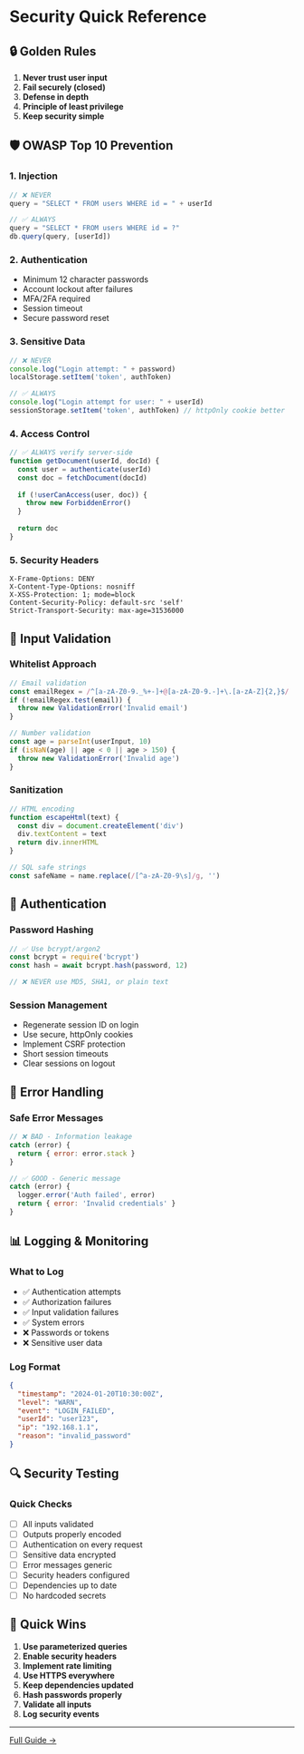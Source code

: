 # Security Quick Reference

## 🔒 Golden Rules

1. **Never trust user input**
2. **Fail securely (closed)**
3. **Defense in depth**
4. **Principle of least privilege**
5. **Keep security simple**

## 🛡️ OWASP Top 10 Prevention

### 1. Injection
```javascript
// ❌ NEVER
query = "SELECT * FROM users WHERE id = " + userId

// ✅ ALWAYS
query = "SELECT * FROM users WHERE id = ?"
db.query(query, [userId])
```

### 2. Authentication
- Minimum 12 character passwords
- Account lockout after failures
- MFA/2FA required
- Session timeout
- Secure password reset

### 3. Sensitive Data
```javascript
// ❌ NEVER
console.log("Login attempt: " + password)
localStorage.setItem('token', authToken)

// ✅ ALWAYS
console.log("Login attempt for user: " + userId)
sessionStorage.setItem('token', authToken) // httpOnly cookie better
```

### 4. Access Control
```javascript
// ✅ ALWAYS verify server-side
function getDocument(userId, docId) {
  const user = authenticate(userId)
  const doc = fetchDocument(docId)
  
  if (!userCanAccess(user, doc)) {
    throw new ForbiddenError()
  }
  
  return doc
}
```

### 5. Security Headers
```
X-Frame-Options: DENY
X-Content-Type-Options: nosniff
X-XSS-Protection: 1; mode=block
Content-Security-Policy: default-src 'self'
Strict-Transport-Security: max-age=31536000
```

## 🔐 Input Validation

### Whitelist Approach
```javascript
// Email validation
const emailRegex = /^[a-zA-Z0-9._%+-]+@[a-zA-Z0-9.-]+\.[a-zA-Z]{2,}$/
if (!emailRegex.test(email)) {
  throw new ValidationError('Invalid email')
}

// Number validation
const age = parseInt(userInput, 10)
if (isNaN(age) || age < 0 || age > 150) {
  throw new ValidationError('Invalid age')
}
```

### Sanitization
```javascript
// HTML encoding
function escapeHtml(text) {
  const div = document.createElement('div')
  div.textContent = text
  return div.innerHTML
}

// SQL safe strings
const safeName = name.replace(/[^a-zA-Z0-9\s]/g, '')
```

## 🔑 Authentication

### Password Hashing
```javascript
// ✅ Use bcrypt/argon2
const bcrypt = require('bcrypt')
const hash = await bcrypt.hash(password, 12)

// ❌ NEVER use MD5, SHA1, or plain text
```

### Session Management
- Regenerate session ID on login
- Use secure, httpOnly cookies
- Implement CSRF protection
- Short session timeouts
- Clear sessions on logout

## 🚨 Error Handling

### Safe Error Messages
```javascript
// ❌ BAD - Information leakage
catch (error) {
  return { error: error.stack }
}

// ✅ GOOD - Generic message
catch (error) {
  logger.error('Auth failed', error)
  return { error: 'Invalid credentials' }
}
```

## 📊 Logging & Monitoring

### What to Log
- ✅ Authentication attempts
- ✅ Authorization failures
- ✅ Input validation failures
- ✅ System errors
- ❌ Passwords or tokens
- ❌ Sensitive user data

### Log Format
```json
{
  "timestamp": "2024-01-20T10:30:00Z",
  "level": "WARN",
  "event": "LOGIN_FAILED",
  "userId": "user123",
  "ip": "192.168.1.1",
  "reason": "invalid_password"
}
```

## 🔍 Security Testing

### Quick Checks
- [ ] All inputs validated
- [ ] Outputs properly encoded
- [ ] Authentication on every request
- [ ] Sensitive data encrypted
- [ ] Error messages generic
- [ ] Security headers configured
- [ ] Dependencies up to date
- [ ] No hardcoded secrets

## 🚀 Quick Wins

1. **Use parameterized queries**
2. **Enable security headers**
3. **Implement rate limiting**
4. **Use HTTPS everywhere**
5. **Keep dependencies updated**
6. **Hash passwords properly**
7. **Validate all inputs**
8. **Log security events**

---
[Full Guide →](../generic/security/secure-development.md)